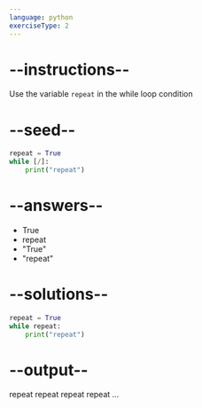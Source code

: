 ```yaml
---
language: python
exerciseType: 2
---
```


# --instructions--

Use the variable `repeat` in the while loop condition

# --seed--

```python
repeat = True
while [/]:
    print("repeat")
```

# --answers--

- True
- repeat
- "True"
- "repeat"

# --solutions--

```python
repeat = True
while repeat:
    print("repeat")
```

# --output--

repeat
repeat
repeat
repeat
...
